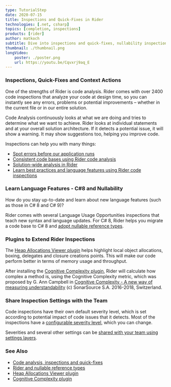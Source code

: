 ```yaml
---
type: TutorialStep
date: 2020-07-15
title: Inspections and Quick-Fixes in Rider
technologies: [.net, csharp]
topics: [completion, inspections]
products: [rider]
author: matkoch
subtitle: Dive into inspections and quick-fixes, nullability inspections, the Heap Allocations Viewer plugin, and more!
thumbnail: ./thumbnail.png
longVideo: 
    poster: ./poster.png
    url: https://youtu.be/Cqvxrj9aq_E
---
```


### Inspections, Quick-Fixes and Context Actions

One of the strengths of Rider is code analysis. Rider comes with over 2400 code inspections that analyze your code at design time,
so you can instantly see any errors, problems or potential improvements – whether in the current file or in our entire solution.

Code Analysis continuously looks at what we are doing and tries to determine what we want to achieve. Rider looks at
individual statements and at your overall solution architecture. If it detects a potential issue, it will show a warning.
It may show suggestions too, helping you improve code.

Inspections can help you with many things:

* [Spot errors before our application runs](https://blog.jetbrains.com/dotnet/2018/05/22/using-rider-spot-errors-application-runs/)
* [Consistent code bases using Rider code analysis](https://blog.jetbrains.com/dotnet/2018/05/24/consistent-code-bases-using-rider-code-analysis/)
* [Solution-wide analysis in Rider](https://blog.jetbrains.com/dotnet/2018/05/21/solution-wide-analysis-rider/)
* [Learn best practices and language features using Rider code inspections](https://blog.jetbrains.com/dotnet/2018/05/23/learning-best-practices-language-features-using-rider-code-inspections/)

### Learn Language Features - C#8 and Nullability

How do you stay up-to-date and learn about new language features (such as those in C# 8 and C# 9)?

Rider comes with several Language Usage Opportunities inspections that teach new syntax and language updates. For C# 8,
Rider helps you migrate a code base to C# 8 and [adopt nullable reference types](https://blog.jetbrains.com/dotnet/2020/04/20/nullable-reference-types-migration/).

### Plugins to Extend Rider Inspections

The [Heap Allocations Viewer plugin](https://plugins.jetbrains.com/plugin/9223-heap-allocations-viewer) helps highlight
local object allocations, boxing, delegates and closure creations points. This will make our code perform better in terms of
memory usage and throughput.

After installing the [Cognitive Complexity plugin](https://plugins.jetbrains.com/plugin/12024-cognitivecomplexity), Rider will
calculate how complex a method is, using the Cognitive Complexity metric, which was proposed by G. Ann Campbell in
[Cognitive Complexity - A new way of measuring understandability](https://www.sonarsource.com/docs/CognitiveComplexity.pdf)
(c) SonarSource S.A. 2016-2018, Switzerland.

### Share Inspection Settings with the Team

Code inspections have their own default severity level, which is set according to potential impact of code issues that it detects.
Most of the inspections have a [configurable severity level](https://www.jetbrains.com/help/rider/Code_Analysis__Configuring_Warnings.html#change_severity),
which you can change.

Severities and several other settings can be [shared with your team using settings layers](https://www.jetbrains.com/help/rider/Sharing_Configuration_Options.html).

### See Also

- [Code analysis, inspections and quick-fixes](https://blog.jetbrains.com/dotnet/2018/05/17/introduction-code-analysis-rider/)
- [Rider and nullable reference types](https://blog.jetbrains.com/dotnet/2020/04/20/nullable-reference-types-migration/)
- [Heap Allocations Viewer plugin](https://plugins.jetbrains.com/plugin/9223-heap-allocations-viewer)
- [Cognitive Complexity plugin](https://plugins.jetbrains.com/plugin/12024-cognitivecomplexity)